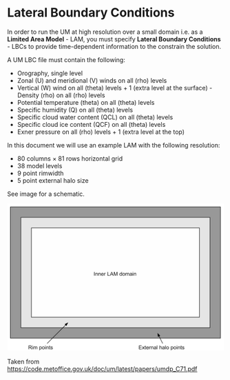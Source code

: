 # Lateral Boundary Conditions

In order to run the UM at high resolution over a small domain i.e. as a **Limited Area Model** - LAM, you must specify **Lateral Boundary Conditions** - LBCs to provide time-dependent information to the constrain the solution.

A UM LBC file must contain the following:
- Orography, single level
- Zonal (U) and meridional (V) winds on all (rho) levels
- Vertical (W) wind on all (theta) levels + 1 (extra level at the surface) - Density (rho) on all (rho) levels
- Potential temperature (theta) on all (theta) levels
- Specific humidity (Q) on all (theta) levels
- Specific cloud water content (QCL) on all (theta) levels
- Specific cloud ice content (QCF) on all (theta) levels
- Exner pressure on all (rho) levels + 1 (extra level at the top)

In this document we will use an example LAM with the following resolution:
- 80 columns × 81 rows horizontal grid
- 38 model levels
- 9 point rimwidth
- 5 point external halo size

See image for a schematic.

![LAM layout](images/lam_rim_halo.png)

Taken from https://code.metoffice.gov.uk/doc/um/latest/papers/umdp_C71.pdf